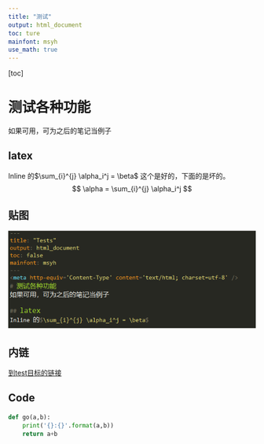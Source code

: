 ```yaml
---
title: "测试"
output: html_document
toc: ture
mainfont: msyh
use_math: true
---
```


[toc]

# 测试各种功能
如果可用，可为之后的笔记当例子

## latex
Inline 的$\sum_{i}^{j} \alpha_i^j = \beta$
这个是好的，下面的是坏的。
$$
	\alpha = \sum_{i}^{j} \alpha_i^j
$$

## 贴图
![测试贴图](./img/test1.png)

## 内链
[到test目标的链接](./testAimFile.md)

## Code

``` python
def go(a,b):
	print('{}:{}'.format(a,b))
	return a+b
```

